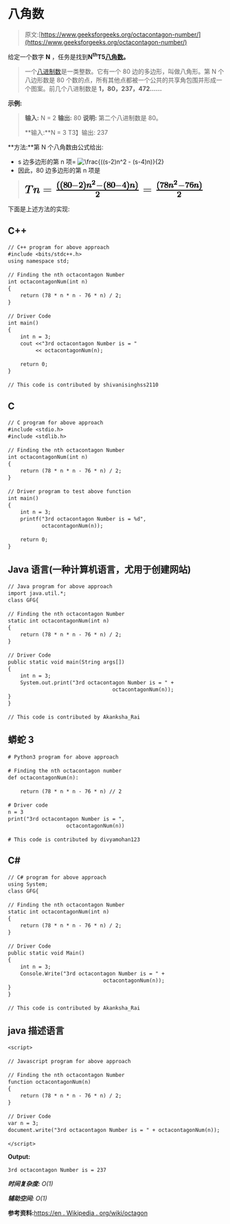 # 八角数

> 原文:[https://www.geeksforgeeks.org/octacontagon-number/](https://www.geeksforgeeks.org/octacontagon-number/)

给定一个数字 **N** ，任务是找到**N<sup>th</sup>T5[八角数](https://en.wikipedia.org/wiki/Octacontagon)。**

> 一个[八进制数](https://en.wikipedia.org/wiki/Octacontagon)是一类整数。它有一个 80 边的多边形，叫做八角形。第 N 个八边形数是 80 个数的点，所有其他点都被一个公共的共享角包围并形成一个图案。前几个八进制数是 **1，80，237，472……**

**示例:**

> **输入:** N = 2
> **输出:** 80
> **说明:**
> 第二个八进制数是 80。
> 
> **输入:**N = 3
> T3】输出: 237

**方法:**第 N 个八角数由公式给出:

*   s 边多边形的第 n 项= ![\frac{((s-2)n^2 - (s-4)n)}{2}       ](img/62b7f03ad1d04b1ebd3c124593d0dd21.png "Rendered by QuickLaTeX.com")
*   因此，80 边多边形的第 n 项是

> ![Tn =\frac{((80-2)n^2 - (80-4)n)}{2} =\frac{(78n^2 - 76n)}{2} ](img/0b2f33162efc5ac0500398bafb5eea84.png "Rendered by QuickLaTeX.com")

下面是上述方法的实现:

## C++

```
// C++ program for above approach
#include <bits/stdc++.h>
using namespace std;

// Finding the nth octacontagon Number
int octacontagonNum(int n)
{
    return (78 * n * n - 76 * n) / 2;
}

// Driver Code
int main()
{
    int n = 3;
    cout <<"3rd octacontagon Number is = "
         << octacontagonNum(n);

    return 0;
}

// This code is contributed by shivanisinghss2110
```

## C

```
// C program for above approach
#include <stdio.h>
#include <stdlib.h>

// Finding the nth octacontagon Number
int octacontagonNum(int n)
{
    return (78 * n * n - 76 * n) / 2;
}

// Driver program to test above function
int main()
{
    int n = 3;
    printf("3rd octacontagon Number is = %d",
           octacontagonNum(n));

    return 0;
}
```

## Java 语言(一种计算机语言，尤用于创建网站)

```
// Java program for above approach
import java.util.*;
class GFG{

// Finding the nth octacontagon Number
static int octacontagonNum(int n)
{
    return (78 * n * n - 76 * n) / 2;
}

// Driver Code
public static void main(String args[])
{
    int n = 3;
    System.out.print("3rd octacontagon Number is = " +
                                  octacontagonNum(n));
}
}

// This code is contributed by Akanksha_Rai
```

## 蟒蛇 3

```
# Python3 program for above approach

# Finding the nth octacontagon number
def octacontagonNum(n):

    return (78 * n * n - 76 * n) // 2

# Driver code
n = 3
print("3rd octacontagon Number is = ",
                   octacontagonNum(n))

# This code is contributed by divyamohan123
```

## C#

```
// C# program for above approach
using System;
class GFG{

// Finding the nth octacontagon Number
static int octacontagonNum(int n)
{
    return (78 * n * n - 76 * n) / 2;
}

// Driver Code
public static void Main()
{
    int n = 3;
    Console.Write("3rd octacontagon Number is = " +
                               octacontagonNum(n));
}
}

// This code is contributed by Akanksha_Rai
```

## java 描述语言

```
<script>

// Javascript program for above approach

// Finding the nth octacontagon Number
function octacontagonNum(n)
{
    return (78 * n * n - 76 * n) / 2;
}

// Driver Code
var n = 3;
document.write("3rd octacontagon Number is = " + octacontagonNum(n));

</script>
```

**Output:** 

```
3rd octacontagon Number is = 237
```

***时间复杂度:** O(1)*

***辅助空间:** O(1)*

**参考资料:**[https://en . Wikipedia . org/wiki/octagon](https://en.wikipedia.org/wiki/Octacontagon)